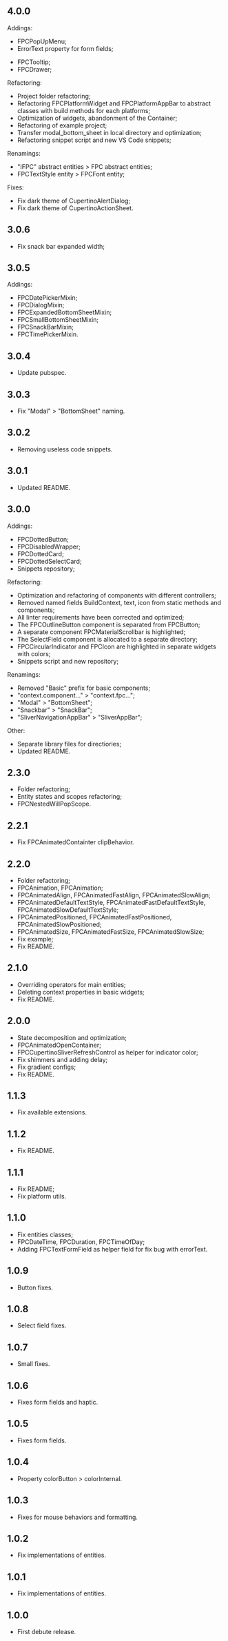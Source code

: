 ## 4.0.0
Addings:
* FPCPopUpMenu;
* ErrorText property for form fields;
- FPCTooltip;
- FPCDrawer;

Refactoring:
* Project folder refactoring;
* Refactoring FPCPlatformWidget and FPCPlatformAppBar to abstract classes with build methods for each platforms;
* Optimization of widgets, abandonment of the Container;
* Refactoring of example project;
* Transfer modal_bottom_sheet in local directory and optimization;
* Refactoring snippet script and new VS Code snippets;

Renamings:
* "IFPC" abstract entities > FPC abstract entities;
* FPCTextStyle entity > FPCFont entity;

Fixes:
* Fix dark theme of CupertinoAlertDialog;
* Fix dark theme of CupertinoActionSheet.

## 3.0.6
* Fix snack bar expanded width;

## 3.0.5
Addings:
* FPCDatePickerMixin;
* FPCDialogMixin;
* FPCExpandedBottomSheetMixin;
* FPCSmallBottomSheetMixin;
* FPCSnackBarMixin;
* FPCTimePickerMixin.

## 3.0.4
* Update pubspec.

## 3.0.3
* Fix "Modal" > "BottomSheet" naming.

## 3.0.2
* Removing useless code snippets.

## 3.0.1
* Updated README.

## 3.0.0
Addings:
* FPCDottedButton;
* FPCDisabledWrapper;
* FPCDottedCard;
* FPCDottedSelectCard;
* Snippets repository;

Refactoring:
* Optimization and refactoring of components with different controllers;
* Removed named fields BuildContext, text, icon from static methods and components;
* All linter requirements have been corrected and optimized;
* The FPCOutlineButton component is separated from FPCButton;
* A separate component FPCMaterialScrollbar is highlighted;
* The SelectField component is allocated to a separate directory;
* FPCCircularIndicator and FPCIcon are highlighted in separate widgets with colors;
* Snippets script and new repository;

Renamings:
* Removed "Basic" prefix for basic components;
* "context.component..." > "context.fpc...";
* "Modal" > "BottomSheet";
* "Snackbar" > "SnackBar";
* "SliverNavigationAppBar" > "SliverAppBar";

Other:
* Separate library files for directiories;
* Updated README.

## 2.3.0
* Folder refactoring;
* Entity states and scopes refactoring;
* FPCNestedWillPopScope.

## 2.2.1
* Fix FPCAnimatedContainter clipBehavior.

## 2.2.0
* Folder refactoring;
* FPCAnimation, FPCAnimation;
* FPCAnimatedAlign, FPCAnimatedFastAlign, FPCAnimatedSlowAlign;
* FPCAnimatedDefaultTextStyle, FPCAnimatedFastDefaultTextStyle, FPCAnimatedSlowDefaultTextStyle;
* FPCAnimatedPositioned, FPCAnimatedFastPositioned, FPCAnimatedSlowPositioned;
* FPCAnimatedSize, FPCAnimatedFastSize, FPCAnimatedSlowSize;
* Fix example;
* Fix README.

## 2.1.0
* Overriding operators for main entities;
* Deleting context properties in basic widgets;
* Fix README.

## 2.0.0
* State decomposition and optimization;
* FPCAnimatedOpenContainer;
* FPCCupertinoSliverRefreshControl as helper for indicator color;
* Fix shimmers and adding delay;
* Fix gradient configs;
* Fix README.

## 1.1.3
* Fix available extensions.

## 1.1.2
* Fix README.

## 1.1.1
* Fix README;
* Fix platform utils.

## 1.1.0
* Fix entities classes;
* FPCDateTime, FPCDuration, FPCTimeOfDay;
* Adding FPCTextFormField as helper field for fix bug with errorText.

## 1.0.9
* Button fixes.

## 1.0.8
* Select field fixes.

## 1.0.7
* Small fixes.

## 1.0.6
* Fixes form fields and haptic.

## 1.0.5
* Fixes form fields.

## 1.0.4
* Property colorButton > colorInternal.

## 1.0.3
* Fixes for mouse behaviors and formatting.

## 1.0.2
* Fix implementations of entities.

## 1.0.1
* Fix implementations of entities.

## 1.0.0
* First debute release.
